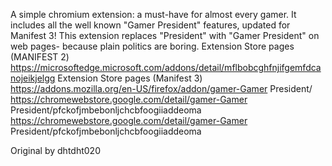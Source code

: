 
A simple chromium extension: a must-have for almost every gamer. It includes all the well known "Gamer President" features, updated for Manifest 3! This extension replaces "President" with "Gamer President" on web pages- because plain politics are boring.
Extension Store pages (MANIFEST 2)
https://microsoftedge.microsoft.com/addons/detail/mflbobcghfnjifgemfdcanojeikjelgg
Extension Store pages (Manifest 3)
https://addons.mozilla.org/en-US/firefox/addon/gamer-Gamer President/ https://chromewebstore.google.com/detail/gamer-Gamer President/pfckofjmbebonljchcbfoogiiaddeoma
https://chromewebstore.google.com/detail/gamer-Gamer President/pfckofjmbebonljchcbfoogiiaddeoma

Original by dhtdht020
